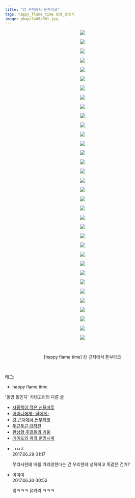 ```yaml
---
title: "강 근처에서 돈부라코"
tags: happy_flame_time 동방_동인지
image: ghap/1486/001.jpg
---
```

<div class="article">
<p style="text-align: center; clear: none; float: none;"><img src="{{ site.nasurl }}/ghap/1486/001.jpg"/></p>
<p style="text-align: center; clear: none; float: none;"><img src="{{ site.nasurl }}/ghap/1486/002.jpg"/></p>
<p style="text-align: center; clear: none; float: none;"><img src="{{ site.nasurl }}/ghap/1486/003.jpg"/></p>
<p style="text-align: center; clear: none; float: none;"><img src="{{ site.nasurl }}/ghap/1486/004.jpg"/></p>
<p style="text-align: center; clear: none; float: none;"><img src="{{ site.nasurl }}/ghap/1486/005.jpg"/></p>
<p style="text-align: center; clear: none; float: none;"><img src="{{ site.nasurl }}/ghap/1486/006.jpg"/></p>
<p style="text-align: center; clear: none; float: none;"><img src="{{ site.nasurl }}/ghap/1486/007.jpg"/></p>
<p style="text-align: center; clear: none; float: none;"><img src="{{ site.nasurl }}/ghap/1486/008.jpg"/></p>
<p style="text-align: center; clear: none; float: none;"><img src="{{ site.nasurl }}/ghap/1486/009.jpg"/></p>
<p style="text-align: center; clear: none; float: none;"><img src="{{ site.nasurl }}/ghap/1486/010.jpg"/></p>
<p style="text-align: center; clear: none; float: none;"><img src="{{ site.nasurl }}/ghap/1486/011.jpg"/></p>
<p style="text-align: center; clear: none; float: none;"><img src="{{ site.nasurl }}/ghap/1486/012.jpg"/></p>
<p style="text-align: center; clear: none; float: none;"><img src="{{ site.nasurl }}/ghap/1486/013.jpg"/></p>
<p style="text-align: center; clear: none; float: none;"><img src="{{ site.nasurl }}/ghap/1486/014.jpg"/></p>
<p style="text-align: center; clear: none; float: none;"><img src="{{ site.nasurl }}/ghap/1486/015.jpg"/></p>
<p style="text-align: center; clear: none; float: none;"><img src="{{ site.nasurl }}/ghap/1486/016.jpg"/></p>
<p style="text-align: center; clear: none; float: none;"><img src="{{ site.nasurl }}/ghap/1486/017.jpg"/></p>
<p style="text-align: center; clear: none; float: none;"><img src="{{ site.nasurl }}/ghap/1486/018.jpg"/></p>
<p style="text-align: center; clear: none; float: none;"><img src="{{ site.nasurl }}/ghap/1486/019.jpg"/></p>
<p style="text-align: center; clear: none; float: none;"><img src="{{ site.nasurl }}/ghap/1486/020.jpg"/></p>
<p style="text-align: center; clear: none; float: none;"><img src="{{ site.nasurl }}/ghap/1486/021.jpg"/></p>
<p style="text-align: center; clear: none; float: none;"><img src="{{ site.nasurl }}/ghap/1486/022.jpg"/></p>
<p style="text-align: center; clear: none; float: none;"><img src="{{ site.nasurl }}/ghap/1486/023.jpg"/></p>
<p style="text-align: center; clear: none; float: none;"><img src="{{ site.nasurl }}/ghap/1486/024.jpg"/></p>
<p style="text-align: center; clear: none; float: none;"><img src="{{ site.nasurl }}/ghap/1486/025.jpg"/></p>
<p style="text-align: center; clear: none; float: none;"><img src="{{ site.nasurl }}/ghap/1486/026.jpg"/></p>
<p style="text-align: center; clear: none; float: none;"><img src="{{ site.nasurl }}/ghap/1486/027.jpg"/></p>
<p style="text-align: center; clear: none; float: none;"><img src="{{ site.nasurl }}/ghap/1486/028.jpg"/></p>
<p style="text-align: center; clear: none; float: none;"><img src="{{ site.nasurl }}/ghap/1486/029.jpg"/></p>
<p style="text-align: center; clear: none; float: none;"><img src="{{ site.nasurl }}/ghap/1486/030.jpg"/></p>
<p style="text-align: center; clear: none; float: none;"><img src="{{ site.nasurl }}/ghap/1486/031.jpg"/></p>
<p style="text-align: center; clear: none; float: none;"><img src="{{ site.nasurl }}/ghap/1486/032.jpg"/></p>
<p style="text-align: center; clear: none; float: none;"><img src="{{ site.nasurl }}/ghap/1486/033.jpg"/></p>
<p style="text-align: center; clear: none; float: none;"><img src="{{ site.nasurl }}/ghap/1486/034.jpg"/></p>
<p style="text-align: center; clear: none; float: none;"><br/></p>
<p style="text-align: center; clear: none; float: none;">[happy flame time] 강 근처에서 돈부라코</p>
<p><br/></p>
</div><div class="tagTrail">
<p>태그: </p>
<ul>
<li>happy flame time</li>
</ul>
</div><div class="another">
<p>'동방 동인지' 카테고리의 다른 글</p>
<ul>
<li><a href="/2016-08-11-ghap_1488">자중력이 적은 신묘마루</a></li>
<li><a href="/2016-08-11-ghap_1487">어머니에게- 딸에게-</a></li>
<li><a href="/2016-08-11-ghap_1486">강 근처에서 돈부라코</a></li>
<li><a href="/2016-08-11-ghap_1485">두근두근 대작전</a></li>
<li><a href="/2016-08-11-ghap_1483">환상향 주민들의 겨울</a></li>
<li><a href="/2016-08-11-ghap_1482">메이드와 피의 운명시계</a></li>
</ul>
</div><div class="cb_module cb_fluid">
<div class="cb_wrt cb_profile">
<div class="comment">
<ul>
<li class="cb_thumb_off" id="comment15024656">
<div class="cb_comment_area">
<div class="cb_info_area">
<div class="cb_section">
<span class="cb_nick_name">ㄱㅁㅎ</span>
</div>
<div class="cb_section">
<span class="cb_date">2017.06.29 01:17 </span>
</div>
</div>
<div class="cb_dsc_comment">
<p class="cb_dsc">
											무라사한테 배를 가라앉힌다는 건 우리한테 성욕하고 똑같은 건가?
										</p>
</div>
</div></li>
<li class="cb_thumb_off" id="comment15025492">
<div class="cb_comment_area">
<div class="cb_info_area">
<div class="cb_section">
<span class="cb_nick_name">여야여</span>
</div>
<div class="cb_section">
<span class="cb_date">2017.06.30 00:53 </span>
</div>
</div>
<div class="cb_dsc_comment">
<p class="cb_dsc">
											엌ㅋㅋㅋ 유카리 ㅋㅋㅋ
										</p>
</div>
</div></li>
</ul>
</div>
</div><!-- commentList close -->
</div>